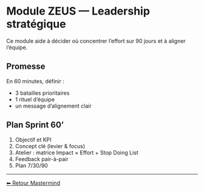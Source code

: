 # Module ZEUS — Leadership stratégique

Ce module aide à décider où concentrer l’effort sur 90 jours et à aligner l’équipe.

## Promesse
En 60 minutes, définir :
- 3 batailles prioritaires
- 1 rituel d’équipe
- un message d’alignement clair

## Plan Sprint 60’
1. Objectif et KPI
2. Concept clé (levier & focus)
3. Atelier : matrice Impact × Effort + Stop Doing List
4. Feedback pair-à-pair
5. Plan 7/30/90

---
[⬅ Retour Mastermind](../README.md)
